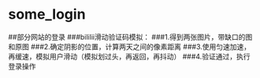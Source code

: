 # some_login
##部分网站的登录
###bililii滑动验证码模拟：
  ###1.得到两张图片，带缺口的图和原图
  ###2.确定阴影的位置，计算两天之间的像素距离
  ###3.使用匀速加速，再缓速，模拟用户滑动（模拟划过头，再返回，再抖动）
  ###4.验证通过，执行登录操作
